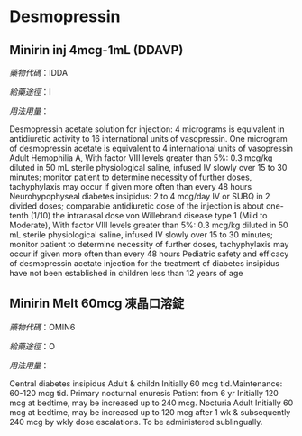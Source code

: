 # Desmopressin

## Minirin inj 4mcg-1mL (DDAVP)

*藥物代碼*：IDDA

*給藥途徑*：I

*用法用量*：

Desmopressin acetate solution for injection: 4 micrograms is equivalent in antidiuretic activity to 16 international units of vasopressin. One microgram of desmopressin acetate is equivalent to 4 international units of vasopressin
Adult
Hemophilia A, With factor VIII levels greater than 5%: 0.3 mcg/kg diluted in 50 mL sterile physiological saline, infused IV slowly over 15 to 30 minutes; monitor patient to determine necessity of further doses, tachyphylaxis may occur if given more often than every 48 hours
Neurohypophyseal diabetes insipidus: 2 to 4 mcg/day IV or SUBQ in 2 divided doses; comparable antidiuretic dose of the injection is about one-tenth (1/10) the intranasal dose
von Willebrand disease type 1 (Mild to Moderate), With factor VIII levels greater than 5%: 0.3 mcg/kg diluted in 50 mL sterile physiological saline, infused IV slowly over 15 to 30 minutes; monitor patient to determine necessity of further doses, tachyphylaxis may occur if given more often than every 48 hours 
Pediatric
safety and efficacy of desmopressin acetate injection for the treatment of diabetes insipidus have not been established in children less than 12 years of age

## Minirin Melt 60mcg 凍晶口溶錠

*藥物代碼*：OMIN6

*給藥途徑*：O

*用法用量*：

Central diabetes insipidus Adult & childn Initially 60 mcg tid.Maintenance: 60-120 mcg tid. 
Primary nocturnal enuresis Patient from 6 yr Initially 120 mcg at bedtime, may be increased up to 240 mcg. Nocturia Adult Initially 60 mcg at bedtime, may be increased up to 120 mcg after 1 wk & subsequently 240 mcg by wkly dose escalations. To be administered sublingually.

